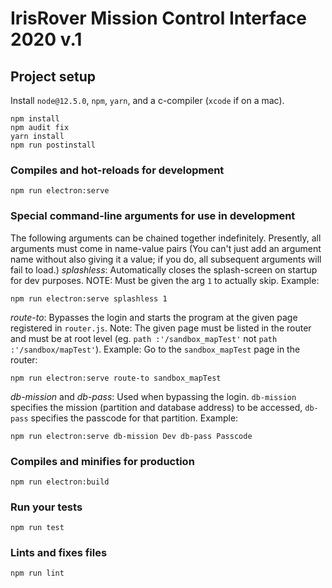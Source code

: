 # IrisRover Mission Control Interface 2020 v.1

## Project setup
Install `node@12.5.0`, `npm`, `yarn`, and a c-compiler (`xcode` if on a mac).
```
npm install
npm audit fix
yarn install
npm run postinstall
```

### Compiles and hot-reloads for development
```
npm run electron:serve
```

### Special command-line arguments for use in development
The following arguments can be chained together indefinitely. Presently, all arguments must come in name-value pairs (You can't just add an argument name without also giving it a value; if you do, all subsequent arguments will fail to load.)
*splashless*: Automatically closes the splash-screen on startup for dev purposes. NOTE: Must be given the arg `1` to actually skip. Example:
```
npm run electron:serve splashless 1
```
*route-to*: Bypasses the login and starts the program at the given page registered in `router.js`.
Note: The given page must be listed in the router and must be at root level (eg. `path :'/sandbox_mapTest'` not `path :'/sandbox/mapTest'`).
Example:
Go to the `sandbox_mapTest` page in the router:
```
npm run electron:serve route-to sandbox_mapTest
```

*db-mission* and *db-pass*: Used when bypassing the login. `db-mission` specifies the mission (partition and database address) to be accessed, `db-pass` specifies the passcode for that partition.
Example:
```
npm run electron:serve db-mission Dev db-pass Passcode
```

### Compiles and minifies for production
```
npm run electron:build
```

### Run your tests
```
npm run test
```

### Lints and fixes files
```
npm run lint
```
